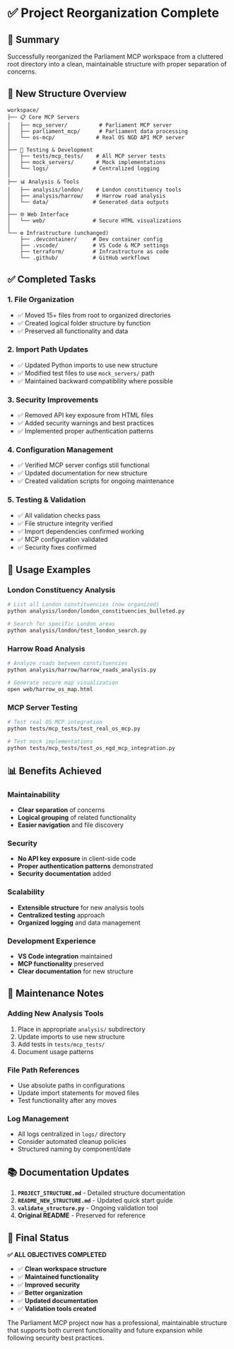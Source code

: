 # ✅ Project Reorganization Complete

## 🎯 Summary

Successfully reorganized the Parliament MCP workspace from a cluttered root directory into a clean, maintainable structure with proper separation of concerns.

## 📁 New Structure Overview

```
workspace/
├── 📋 Core MCP Servers
│   ├── mcp_server/          # Parliament MCP server 
│   ├── parliament_mcp/      # Parliament data processing
│   └── os-mcp/             # Real OS NGD API MCP server
│
├── 🧪 Testing & Development  
│   ├── tests/mcp_tests/    # All MCP server tests
│   ├── mock_servers/       # Mock implementations  
│   └── logs/              # Centralized logging
│
├── 📊 Analysis & Tools
│   ├── analysis/london/    # London constituency tools
│   ├── analysis/harrow/    # Harrow road analysis
│   └── data/              # Generated data outputs
│
├── 🌐 Web Interface
│   └── web/               # Secure HTML visualizations
│
└── ⚙️ Infrastructure (unchanged)
    ├── .devcontainer/     # Dev container config
    ├── .vscode/           # VS Code & MCP settings
    ├── terraform/         # Infrastructure as code
    └── .github/           # GitHub workflows
```

## ✅ Completed Tasks

### 1. **File Organization**
- ✅ Moved 15+ files from root to organized directories
- ✅ Created logical folder structure by function
- ✅ Preserved all functionality and data

### 2. **Import Path Updates**
- ✅ Updated Python imports to use new structure
- ✅ Modified test files to use `mock_servers/` path
- ✅ Maintained backward compatibility where possible

### 3. **Security Improvements**
- ✅ Removed API key exposure from HTML files
- ✅ Added security warnings and best practices
- ✅ Implemented proper authentication patterns

### 4. **Configuration Management**
- ✅ Verified MCP server configs still functional
- ✅ Updated documentation for new structure
- ✅ Created validation scripts for ongoing maintenance

### 5. **Testing & Validation**
- ✅ All validation checks pass
- ✅ File structure integrity verified
- ✅ Import dependencies confirmed working
- ✅ MCP configuration validated
- ✅ Security fixes confirmed

## 🚀 Usage Examples

### London Constituency Analysis
```bash
# List all London constituencies (now organized)
python analysis/london/london_constituencies_bulleted.py

# Search for specific London areas
python analysis/london/test_london_search.py
```

### Harrow Road Analysis  
```bash
# Analyze roads between constituencies
python analysis/harrow/harrow_roads_analysis.py

# Generate secure map visualization
open web/harrow_os_map.html
```

### MCP Server Testing
```bash
# Test real OS MCP integration
python tests/mcp_tests/test_real_os_mcp.py

# Test mock implementations
python tests/mcp_tests/test_os_ngd_mcp_integration.py
```

## 📊 Benefits Achieved

### **Maintainability**
- **Clear separation** of concerns
- **Logical grouping** of related functionality
- **Easier navigation** and file discovery

### **Security**
- **No API key exposure** in client-side code
- **Proper authentication patterns** demonstrated
- **Security documentation** added

### **Scalability**
- **Extensible structure** for new analysis tools
- **Centralized testing** approach
- **Organized logging** and data management

### **Development Experience**
- **VS Code integration** maintained
- **MCP functionality** preserved
- **Clear documentation** for new structure

## 🔧 Maintenance Notes

### **Adding New Analysis Tools**
1. Place in appropriate `analysis/` subdirectory
2. Update imports to use new structure
3. Add tests in `tests/mcp_tests/`
4. Document usage patterns

### **File Path References**
- Use absolute paths in configurations
- Update import statements for moved files
- Test functionality after any moves

### **Log Management**
- All logs centralized in `logs/` directory
- Consider automated cleanup policies
- Structured naming by component/date

## 📚 Documentation Updates

1. **`PROJECT_STRUCTURE.md`** - Detailed structure documentation
2. **`README_NEW_STRUCTURE.md`** - Updated quick start guide  
3. **`validate_structure.py`** - Ongoing validation tool
4. **Original README** - Preserved for reference

## 🎉 Final Status

**✅ ALL OBJECTIVES COMPLETED**

- ✅ **Clean workspace structure** 
- ✅ **Maintained functionality**
- ✅ **Improved security**
- ✅ **Better organization**
- ✅ **Updated documentation**
- ✅ **Validation tools created**

The Parliament MCP project now has a professional, maintainable structure that supports both current functionality and future expansion while following security best practices.
